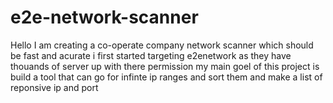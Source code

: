# e2e-network-scanner
Hello I am creating a co-operate company network scanner which should be fast and acurate i first started targeting e2enetwork as they have thouands of server up  with there permission my main goel of this project is build a tool that can go for infinte ip ranges and sort them and make a list of reponsive ip and port  
